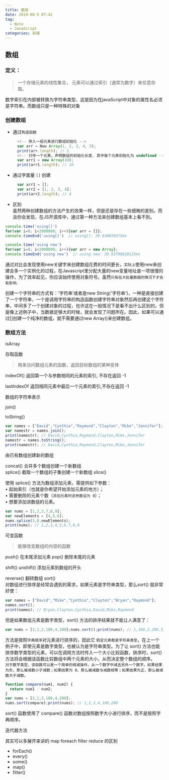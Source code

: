 ```yaml
---
title: 数组
date: 2019-08-5 07:42
tag:
  - Note
  - JavaScript
categories: 前端
---
```


## 数组  

### 定义：
> 一个存储元素的线性集合， 元素可以通过索引（通常为数字）来任意存取。  

数字索引在内部被转换为字符串类型、这是因为在javaScript中对象的属性名必须是字符串。而数组只是一种特殊的对象

### 创建数组  

  - 通过`构造函数` 
    
    ```js
      <!-- 传入一组元素进行数组初始化 -->
      var arr = New Array(1, 2, 3, 4, 5);
      print(arr.length); // 5
      <!-- 只传一个元素，声明数组的初始化长度, 其中每个元素初始化为 undefined -->
      var arr1 = new Array(10);
      print(arr1.length); // 10
    ```
  <!-- more -->
  - 通过字面量 `[]` 创建  
    ```js
      var arr1 = [];
      var arr2 = [1, 2, 3, 4];
      print(arr2.length); // 4
    ```
  
  - 区别  
  虽然两种创建数组的方法产生的效果一样，但是还是存在一些细微的差别。而且你会发现，在JS开源库中，通过第一种方法来创建数组基本上看不到。
  ```js
  console.time('using[]')
  for(var i=0; i<2000000; i++){var arr = []};
  console.timeEnd('using[]')  // using[]: 29.630859375ms

  console.time('using new')
  for(var i=0; i<2000000; i++){var arr = new Array};
  console.timeEnd('using new')  // using new: 39.93798828125ms
  ```

  通过对比会发现使用new关键字来创建数组花费的时间更长，`实际上`使用new来创建会多一个实例化的过程，在Javascript里分配大量的new变量地址是一项很慢的操作，为了效率起见，你应该始终使用对象符号。虽然`只有在大批量数据的情况下才会有影响`.

  创建一个字符串的方式有：‘字符串’或者是new String('字符串')，一种是直接创建了一个字符串，一个是调用字符串的构造函数创建字符串对象然后再创建这个字符串，中间多了一个创建对象的过程，也许这在一般情况下是看不出什么区别的，但是像上述例子中，当数据足够大的时候，就会发现了问题所在。因此，如果可以通过[]创建一个纯净的数组，就不需要通过new Array()来创建数组。

### 数组方法  

isArray 

存取函数  
  > 用来访问数组元素的函数，返回目标数组的某种变体  

indexOf() 返回第一个与参数相同的元素的索引, 不存在返回 -1

lastIndexOf 返回相同元素中最后一个元素的索引,不存在返回 -1

数组的字符串表示  

join()

toString()

```js
var names = ["David","Cynthia","Raymond","Clayton","Mike","Jennifer"];
var namestr = names.join();
print(namestr); // David,Cynthia,Raymond,Clayton,Mike,Jennifer
namestr = names.toString();
print(namestr); // David,Cynthia,Raymond,Clayton,Mike,Jennifer
```
由已有数组创建新的数组  

concat()  合并多个数组创建一个新数组  
splice()  截取一个数组的子集创建一个新数组
slice() 

使用 splice() 方法为数组添加元素，需提供如下参数：  
• 起始索引（也就是你希望开始添加元素的地方）；  
• 需要删除的元素个数（`添加元素时该参数设为 0`）；  
• 想要添加进数组的元素。  
```js
var nums = [1,2,3,7,8,9];
var newElements = [4,5,6];
nums.splice(3,0,newElements);
print(nums); // 1,2,3,4,5,6,7,8,9
```

可变函数  
> 能够改变数组的内容的函数  

push() 在末尾添加元素
pop() 删除末尾的元素

shift()
unshift() 添加元素到数组的开头

reverse() 翻转数组
sort()  
对数组进行排序是经常会遇到的需求，如果元素是字符串类型，那么sort() 就非常好使：  
```js
var names = ["David","Mike","Cynthia","Clayton","Bryan","Raymond"];
names.sort();
print(names); // Bryan,Clayton,Cynthia,David,Mike,Raymond
```

但是如果数组元素是数字类型，sort() 方法的排序结果就不能让人满意了：
```js
var nums = [3,1,2,100,4,200];nums.sort();print(nums); // 1,100,2,200,3,4sort() 
```
方法是按照`字典顺序`对元素进行排序的，因此它 `假定元素都是字符串类型`，在上一个例子中，即使元素是数字类型，也被认为是字符串类型。为了让 sort() 方法也能排序数字类型的元素，可以在调用方法时传入一个大小比较函数，排序时，sort() 方法将会根据该函数比较数组中两个元素的大小，从而决定整个数组的顺序。  
`对于数字类型，该函数可以是一个简单的相减操作，从一个数字中减去另外一个数字。如果结果为负，那么被减数小于减数；如果结果为 0，那么被减数与减数相等；如果结果为正，那么被减数大于减数。`
```js
function compare(num1, num2) {
  return num1 - num2;
}
var nums = [3,1,2,100,4,200];
nums.sort(compare);print(nums); // 1,2,3,4,100,200
```
sort() 函数使用了 compare() 函数对数组按照数字大小进行排序，而不是按照字典顺序。

迭代器方法  

其实可以多展开来讲的 map foreach filter reduce 的区别

- forEach()  
- every()  
- some()  
- map()  
- filter()  
